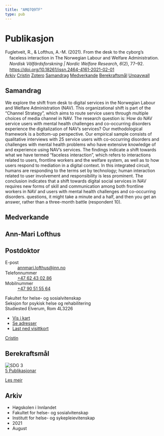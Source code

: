 ```yaml
---
title: "AMQ7Q9TF"
type: pub
---
```

<h1>Publikasjon</h1>
<article id="csl-bib-container-AMQ7Q9TF" class="csl-bib-container">
  <div class="csl-bib-body" style="line-height: 1.35; padding-left: 1em; text-indent:-1em;">
  <div class="csl-entry">Fugletveit, R., &amp; Lofthus, A.-M. (2021). From the desk to the cyborg&#x2019;s faceless interaction in The Norwegian Labour and Welfare Administration. <i>Nordisk V&#xE4;lf&#xE4;rdsforskning | Nordic Welfare Research</i>, <i>6</i>(2), 77&#x2013;92. <a href="https://doi.org/10.18261/issn.2464-4161-2021-02-01">https://doi.org/10.18261/issn.2464-4161-2021-02-01</a></div>
</div>
  <div class="csl-bib-buttons">
    <a href="#taxonomy-article-AMQ7Q9TF" class="csl-bib-button">Arkiv</a>
    <a href="https://app.cristin.no/results/show.jsf?id=1924343" alt="Cristin URL" class="csl-bib-button">Cristin</a>
    <a href="http://zotero.org/groups/5402882/items/AMQ7Q9TF" alt="Zotero URL" class="csl-bib-button">Zotero</a>
    <a href="#abstract-article-AMQ7Q9TF" class="csl-bib-button">Samandrag</a>
    <a href="#contributors-article-AMQ7Q9TF" class="csl-bib-button">Medverkande</a>
    <a href="#sdg-article-AMQ7Q9TF" class="csl-bib-button">Berekraftsmål</a>
    <a href="https://doi.org/10.18261/issn.2464-4161-2021-02-01" class="csl-bib-button">Unpaywall</a>
  </div>
  <div id="csl-bib-meta-container-AMQ7Q9TF"></div>
</article>
<div id="csl-bib-meta-AMQ7Q9TF" class="csl-bib-meta">
  <article id="abstract-article-AMQ7Q9TF" class="abstract-article">
    <h1>Samandrag</h1>
    We explore the shift from desk to digital services in the Norwegian Labour and Welfare Administration (NAV). This organizational shift is part of the “Channel Strategy”, which aims to route service users through multiple choices of media channel in NAV. The research question is: How do NAV service users with mental health challenges and co-occurring disorders experience the digitalization of NAV’s services? Our methodological framework is a bottom-up perspective. Our empirical sample consists of qualitative interviews with 25 service users with co-occurring disorders and challenges with mental health problems who have extensive knowledge of and experience using NAV’s services. The findings indicate a shift towards what we have termed “faceless interaction”, which refers to interactions related to users, frontline workers and the welfare system, as well as to how users respond to mediation in a digital context. In this integrated circuit, humans are responding to the terms set by technology; human interaction related to user involvement and responsibility is less prominent. The conclusion indicates that a shift towards digital social services in NAV requires new forms of skill and communication among both frontline workers in NAV and users with mental health challenges and co-occurring disorders. questions, it might take a minute and a half, and then you get an answer, rather than a three-month battle (respondent 10).
  </article>
  <article id="contributors-article-AMQ7Q9TF" class="contributors-article">
    <h1>Medverkande</h1>
    <div class="personas"> <div class="vrtx-hinn-person-card"> <div class="photo"> <i class="lar la-user-circle missing-person"></i> </div> <div class="info"> <hgroup><h1>Ann-Mari Lofthus</h1> <h2>Postdoktor</h2> </hgroup><dl> <dt>E-post</dt> <dd> <a href="mailto:annmari.lofthus@inn.no">annmari.lofthus@inn.no</a> </dd> <dt>Telefonnummer</dt> <dd><a href="tel:+4762430286"> +47 62 43 02 86 </a></dd> <dt>Mobilnummer</dt> <dd><a href="tel:+4790515564"> +47 90 51 55 64 </a></dd> </dl> <p> Fakultet for helse- og sosialvitenskap<br> Seksjon for psykisk helse og rehabilitering<br> Studiested Elverum, Rom 4L3226 </p> <ul class="vrtx-hinn-links"> <li><a href="https://www.google.com/maps?q=60.88177,11.53669">Vis i kart</a></li> <li><a href="https://www.inn.no/finn-en-ansatt/annmari-lofthus.html#vrtx-hinn-addresses">Se adresser</a></li> <li><a href="https://www.inn.no/finn-en-ansatt/annmari-lofthus.html?vrtx=vcf">Last ned visittkort</a></li> </ul> </div> </div> <a href="https://app.cristin.no/persons/show.jsf?id=425576" alt="Cristin URL" class="personas-cristin">Cristin</a> </div>
  </article>
  <article id="sdg-article-AMQ7Q9TF" class="sdg-article">
    <h1>Berekraftsmål</h1>
    <div class="sdg-container"><div id="sdg3" class="sdg"> <img src="{{< params subfolder >}}images/sdg/sdg03_no.png" class="image" alt="SDG 3"> <div class="sdg-overlay"> <a href="{{< params subfolder >}}no/archive/?sdg=3#archive" class="sdg-publication-count"><span>5</span> Publikasjonar</a> <p><a href="NA" class="sdg-read-more">Les meir</a></p> </div> </div></div>
  </article>
  <article id="taxonomy-article-AMQ7Q9TF" class="taxonomy-article">
    <h1>Arkiv</h1>
    <ul>
      <li>Høgskolen i Innlandet</li>
      <li>Fakultet for helse- og sosialvitenskap</li>
      <li>Institutt for helse- og sykepleievitenskap</li>
      <li>2021</li>
      <li>August</li>
    </ul>
  </article>
</div>
